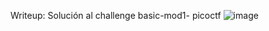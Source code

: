 Writeup: Solución al challenge basic-mod1- picoctf
![image](https://github.com/frangodoy00/CTFS-Writeups/assets/62100382/34d79172-373e-4284-a1c6-39bba375853d)
